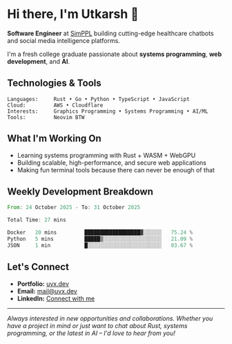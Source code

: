 # Hi there, I'm Utkarsh 👋

**Software Engineer** at [SimPPL](https://simppl.org) building cutting-edge healthcare chatbots and social media intelligence platforms.

I'm a fresh college graduate passionate about **systems programming**, **web development**, and **AI**.

## Technologies & Tools

```
Languages:     Rust • Go • Python • TypeScript • JavaScript
Cloud:         AWS • Cloudflare
Interests:     Graphics Programming • Systems Programming • AI/ML
Tools:         Neovim BTW
```

## What I'm Working On

- Learning systems programming with Rust + WASM + WebGPU
- Building scalable, high-performance, and secure web applications
- Making fun terminal tools because there can never be enough of that

## Weekly Development Breakdown

<!--START_SECTION:waka-->

```rust
From: 24 October 2025 - To: 31 October 2025

Total Time: 27 mins

Docker   20 mins         ██████████████████▓░░░░░░   75.24 %
Python   5 mins          █████▒░░░░░░░░░░░░░░░░░░░   21.09 %
JSON     1 min           █░░░░░░░░░░░░░░░░░░░░░░░░   03.67 %
```

<!--END_SECTION:waka-->

## Let's Connect

- **Portfolio:** [uvx.dev](https://uvx.dev)
- **Email:** mail@uvx.dev
- **LinkedIn:** [Connect with me](https://linkedin.com/in/utkarsh-verm4)

---

*Always interested in new opportunities and collaborations. Whether you have a project in mind or just want to chat about Rust, systems programming, or the latest in AI – I'd love to hear from you!*
